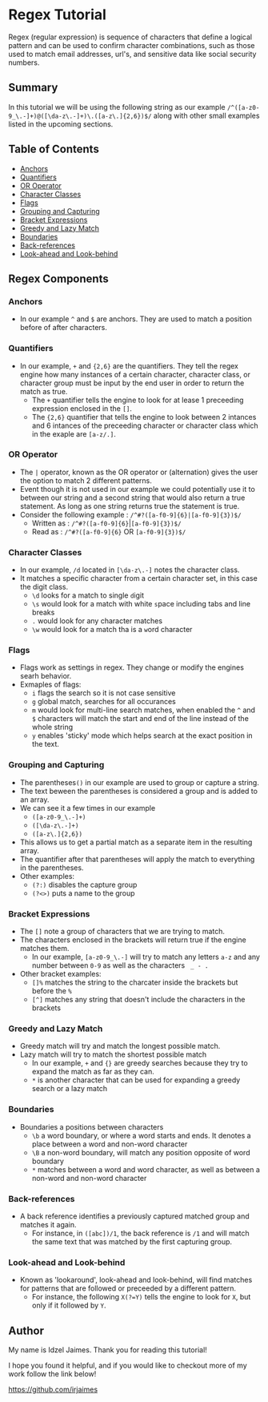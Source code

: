 # Regex Tutorial

Regex (regular expression) is sequence of characters that define a logical pattern and can be used to confirm character combinations, such as those used to match email addresses, url's, and sensitive data like social security numbers.

## Summary

In this tutorial we will be using the following string as our example `/^([a-z0-9_\.-]+)@([\da-z\.-]+)\.([a-z\.]{2,6})$/` along with other small examples listed in the upcoming sections.

## Table of Contents

- [Anchors](#anchors)
- [Quantifiers](#quantifiers)
- [OR Operator](#or-operator)
- [Character Classes](#character-classes)
- [Flags](#flags)
- [Grouping and Capturing](#grouping-and-capturing)
- [Bracket Expressions](#bracket-expressions)
- [Greedy and Lazy Match](#greedy-and-lazy-match)
- [Boundaries](#boundaries)
- [Back-references](#back-references)
- [Look-ahead and Look-behind](#look-ahead-and-look-behind)

## Regex Components

### Anchors

- In our example `^` and `$` are anchors. They are used to match a position before of after characters.

### Quantifiers

- In our example, `+` and `{2,6}` are the quantifiers. They tell the regex engine how many instances of a certain character, character class, or character group must be input by the end user in order to return the match as true.
  - The `+` quantifier tells the engine to look for at lease 1 preceeding expression enclosed in the `[]`.
  - The `{2,6}` quantifier that tells the engine to look between 2 intances and 6 intances of the preceeding character or character class which in the exaple are `[a-z/.]`.

### OR Operator

- The `|` operator, known as the OR operator or (alternation) gives the user the option to match 2 different patterns.
- Event though it is not used in our example we could potentially use it to between our string and a second string that would also return a true statement. As long as one string returns true the statement is true.
- Consider the following example : `/^#?([a-f0-9]{6}|[a-f0-9]{3})$/`
  - Written as : `/^#?([a-f0-9]{6}`|`[a-f0-9]{3})$/`
  - Read as : `/^#?([a-f0-9]{6}` OR `[a-f0-9]{3})$/`

### Character Classes

- In our example, `/d` located in `[\da-z\.-]` notes the character class.
- It matches a specific character from a certain character set, in this case the digit class.
  - `\d` looks for a match to single `d`igit
  - `\s` would look for a match with white `s`pace including tabs and line breaks
  - `.` would look for any character matches
  - `\w` would look for a match tha is a `w`ord character

### Flags

- Flags work as settings in regex. They change or modify the engines searh behavior.
- Exmaples of flags:
  - `i` flags the search so it is not case sensitive
  - `g` global match, searches for all occurances
  - `m` would look for multi-line search matches, when enabled the `^` and `$` characters will match the start and end of the line instead of the whole string
  - `y` enables 'sticky' mode which helps search at the exact position in the text.

### Grouping and Capturing

- The parentheses`()` in our example are used to group or capture a string.
- The text beween the parentheses is considered a group and is added to an array.
- We can see it a few times in our example
  - `([a-z0-9_\.-]+)`
  - `([\da-z\.-]+)`
  - `([a-z\.]{2,6})`
- This allows us to get a partial match as a separate item in the resulting array.
- The quantifier after that parentheses will apply the match to everything in the parentheses.
- Other examples:
  - `(?:)` disables the capture group
  - `(?<>)` puts a name to the group

### Bracket Expressions

- The `[]` note a group of characters that we are trying to match.
- The characters enclosed in the brackets will return true if the engine matches them.
  - In our example, `[a-z0-9_\.-]` will try to match any letters `a-z` and any number between `0-9` as well as the characters ` _ - .`
- Other bracket examples:
  - `[]%` matches the string to the charcater inside the brackets but before the `%`
  - `[^]` matches any string that doesn't include the characters in the brackets

### Greedy and Lazy Match

- Greedy match will try and match the longest possible match.
- Lazy match will try to match the shortest possible match
  - In our example, `+` and `{}` are greedy searches because they try to expand the match as far as they can.
  - `*` is another character that can be used for expanding a greedy search or a lazy match

### Boundaries

- Boundaries a positions between characters
  - `\b` a word boundary, or where a word starts and ends. It denotes a place between a word and non-word character
  - `\B` a non-word boundary, will match any position opposite of word boundary
  - `*` matches between a word and word character, as well as between a non-word and non-word character

### Back-references

- A back reference identifies a previously captured matched group and matches it again.
  - For instance, in `([abc])/1`, the back reference is `/1` and will match the same text that was matched by the first capturing group.

### Look-ahead and Look-behind

- Known as 'lookaround', look-ahead and look-behind, will find matches for patterns that are followed or preceeded by a different pattern.
  - For instance, the following `X(?=Y)` tells the engine to look for `X`, but only if it followed by `Y`.

## Author

My name is Idzel Jaimes. Thank you for reading this tutorial!

I hope you found it helpful, and if you would like to checkout more of my work follow the link below!

<https://github.com/irjaimes>
